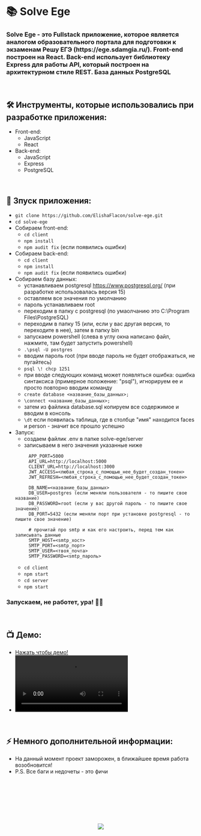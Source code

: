 <h1> 
     📚 Solve Ege
</h1>

<h3>
     Solve Ege - это Fullstack приложение, которое является аналогом образовательного портала для подготовки к экзаменам Решу ЕГЭ (https://ege.sdamgia.ru/). Front-end построен на React. Back-end использует библиотеку Express для работы API, который построен на архитектурном стиле REST. База данных PostgreSQL
</h3>



</br>



<h2>
  🛠️ Инструменты, которые использовались при разработке приложения:
</h2>

- Front-end:
     - JavaScript
     - React
- Back-end:
     - JavaScript
     - Express
     - PostgreSQL



</br>



<h2>
  🚀 Зпуск приложения:
</h2>

- `git clone https://github.com/ElishaFlacon/solve-ege.git`
- `cd solve-ege`
- Собираем front-end:
     - `cd client`
     - `npm install`
     - `npm audit fix` (если появились ошибки)
- Собираем back-end:
     - `cd client`
     - `npm install`
     - `npm audit fix` (если появились ошибки)
- Собираем базу данных:
     - устанавливаем postgresql https://www.postgresql.org/ (при разработке использовалась версия 15)
     - оставляем все значения по умолчанию
     - пароль устанавливаем root
     - переходим в папку с postgresql (по умаолчанию это C:\Program Files\PostgreSQL)
     - переходим в папку 15 (или, если у вас другая версия, то переходите в нее), затем в папку bin
     - запускаем powershell (слева в углу окна написано файл, нажмите, там будет запустить powershell)
     - `.\psql -U postgres`
     - вводим пароль root (при вводе пароль не будет отображаться, не пугайтесь)
     - `psql \! chcp 1251`
     - при вводе следующих команд может появляться ошибка: ошибка синтаксиса (примерное положение: "psql"), игнорируем ее и просто повторно вводим команду
     - `create database <название_базы_данных>;`
     - `\connect <название_базы_данных>;`
     - затем из файлика database.sql копируем все содержимое и вводим в консоль
     - `\dt` если появилась таблица, где в столбце "имя" находится faces и person - значит все прошло успешно
- Запуск:
     - создаем файлик .env в папке solve-ege/server
     - записываем в него значения указанные ниже
     ```
          APP_PORT=5000
          API_URL=http://localhost:5000
          CLIENT_URL=http://localhost:3000
          JWT_ACCESS=<любая_строка_с_помощью_нее_будет_создан_токен>
          JWT_REFRESH=<любая_строка_с_помощью_нее_будет_создан_токен>

          DB_NAME=<название_базы_данных>
          DB_USER=postgres (если меняли пользователя - то пишите свое название)
          DB_PASSWORD=root (если у вас другой пароль - то пишите свое значение)
          DB_PORT=5432 (если меняли порт при установке postgresql - то пишите свое значение)
          
          # прочитай про smtp и как его настроить, перед тем как записывать данные
          SMTP_HOST=<smtp_хост>
          SMTP_PORT=<smtp_порт>
          SMTP_USER=<твоя_почта>
          SMTP_PASSWORD=<smtp_пароль>
     ```
     - `cd client`
     - `npm start`
     - `cd server`
     - `npm start`
<h3>
    Запускаем, не работет, ура! 🗿🚬
</h3>



</br>



<h2>
 📺 Демо:
</h2>

- <a href="https://github.com/ElishaFlacon/solve-ege/assets/83610362/190b1a53-da7f-4409-89c4-450554fb2e13">Нажать чтобы демо!</a>
- <video src="https://github.com/ElishaFlacon/solve-ege/assets/83610362/190b1a53-da7f-4409-89c4-450554fb2e13" />




</br>



<h2>
⚡ Немного дополнительной информации:
</h2>

- На данный момент проект заморожен, в ближайшее время работа возобновится! 
- P.S. Все баги и недочеты - это фичи




<br/>
<br/>
<br/>
<br/>
<br/>
<br/>



<p align="center">
  <img src="https://capsule-render.vercel.app/api?type=waving&color=d179b8&height=64&section=footer"/>
</p>


